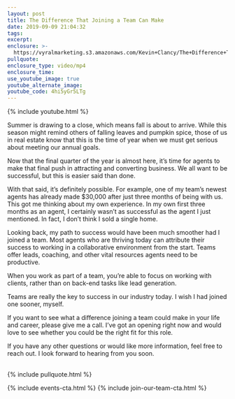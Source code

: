 ```yaml
---
layout: post
title: The Difference That Joining a Team Can Make
date: 2019-09-09 21:04:32
tags:
excerpt:
enclosure: >-
  https://vyralmarketing.s3.amazonaws.com/Kevin+Clancy/The+Difference+That+Joining+a+Team+Can+Make.mp4
pullquote:
enclosure_type: video/mp4
enclosure_time:
use_youtube_image: true
youtube_alternate_image:
youtube_code: 4hi5yGr5LTg
---
```


{% include youtube.html %}

Summer is drawing to a close, which means fall is about to arrive. While this season might remind others of falling leaves and pumpkin spice, those of us in real estate know that this is the time of year when we must get serious about meeting our annual goals.&nbsp;

Now that the final quarter of the year is almost here, it’s time for agents to make that final push in attracting and converting business. We all want to be successful, but this is easier said than done.

With that said, it’s definitely possible. For example, one of my team’s newest agents has already made $30,000 after just three months of being with us. This got me thinking about my own experience. In my own first three months as an agent, I certainly wasn’t as successful as the agent I just mentioned. In fact, I don’t think I sold a single home.&nbsp;

Looking back, my path to success would have been much smoother had I joined a team. Most agents who are thriving today can attribute their success to working in a collaborative environment from the start. Teams offer leads, coaching, and other vital resources agents need to be productive.&nbsp;

When you work as part of a team, you’re able to focus on working with clients, rather than on back-end tasks like lead generation.

Teams are really the key to success in our industry today. I wish I had joined one sooner, myself.&nbsp;

If you want to see what a difference joining a team could make in your life and career, please give me a call. I’ve got an opening right now and would love to see whether you could be the right fit for this role.

If you have any other questions or would like more information, feel free to reach out. I look forward to hearing from you soon.&nbsp;<br>&nbsp;

{% include pullquote.html %}

{% include events-cta.html %} {% include join-our-team-cta.html %}